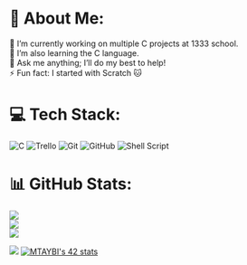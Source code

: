 # 💫 About Me:
🔭 I’m currently working on multiple C projects at 1333 school.<br>🌱 I’m also learning the C language.<br>💬 Ask me anything; I’ll do my best to help!<br>⚡ Fun fact: I started with Scratch 🐱


# 💻 Tech Stack:
![C](https://img.shields.io/badge/c-%2300599C.svg?style=for-the-badge&logo=c&logoColor=white)  ![Trello](https://img.shields.io/badge/Trello-%23026AA7.svg?style=for-the-badge&logo=Trello&logoColor=white)  ![Git](https://img.shields.io/badge/git-%23F05033.svg?style=for-the-badge&logo=git&logoColor=white) ![GitHub](https://img.shields.io/badge/github-%23121011.svg?style=for-the-badge&logo=github&logoColor=white) ![Shell Script](https://img.shields.io/badge/shell_script-%23121011.svg?style=for-the-badge&logo=gnu-bash&logoColor=white)
# 📊 GitHub Stats:
![](https://github-readme-stats.vercel.app/api?username=Mtaaybi&theme=catppuccin_mocha&hide_border=true&include_all_commits=false&count_private=false)<br/>
![](https://github-readme-streak-stats.herokuapp.com/?user=Mtaaybi&theme=catppuccin_mocha&hide_border=true)<br/>
![](https://github-readme-stats.vercel.app/api/top-langs/?username=Mtaaybi&theme=catppuccin_mocha&hide_border=true&include_all_commits=false&count_private=false&layout=compact)

![](https://quotes-github-readme.vercel.app/api?type=horizontal&theme=radical)
[![MTAYBI's 42 stats](https://badge.mediaplus.ma/greenbinary/MTAYBI)](https://github.com/oakoudad/badge42)

<!-- Proudly created with GPRM ( https://gprm.itsvg.in ) -->
